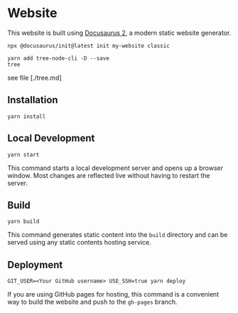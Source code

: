 # Website

This website is built using [Docusaurus 2](https://docusaurus.io/), a modern static website generator.

```created bay cmd: 
npx @docusaurus/init@latest init my-website classic
```

```tree file view by
yarn add tree-node-cli -D --save
tree
```
see file [./tree.md]

## Installation

```console
yarn install
```

## Local Development

```console
yarn start
```

This command starts a local development server and opens up a browser window. Most changes are reflected live without having to restart the server.

## Build

```console
yarn build
```

This command generates static content into the `build` directory and can be served using any static contents hosting service.

## Deployment

```console
GIT_USER=<Your GitHub username> USE_SSH=true yarn deploy
```

If you are using GitHub pages for hosting, this command is a convenient way to build the website and push to the `gh-pages` branch.
